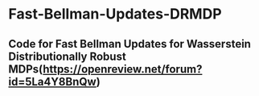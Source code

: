 # Fast-Bellman-Updates-DRMDP
## Code for Fast Bellman Updates for Wasserstein Distributionally Robust MDPs(https://openreview.net/forum?id=5La4Y8BnQw)
